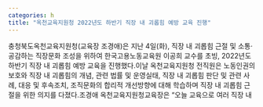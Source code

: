 ```yaml
---
categories: h
title: "옥천교육지원청 2022년도 하반기 직장 내 괴롭힘 예방 교육 진행"
---
```

충청북도옥천교육지원청(교육장 조경애)은 지난 4일(화), 직장 내 괴롭힘 근절 및 소통&middot;공감하는 직장문화 조성을 위하여 한국고용노동교육원 이공희 교수를 초빙, 2022년도 하반기 직장 내 괴롭힘 예방 교육을 진행했다.이날 옥천교육지원청 전직원은 노동인권의 보호와 직장 내 괴롭힘의 개념, 관련 법률 및 운영실태, 직장 내 괴롭힘 판단 및 관련 사례, 대응 및 후속조치, 조직문화의 합리적 개선방향에 대해 학습하며 직장 내 괴롭힘 근절을 위한 의지를 다졌다.조경애 옥천교육지원청교육장은 &ldquo;오늘 교육으로 여러 직장 내